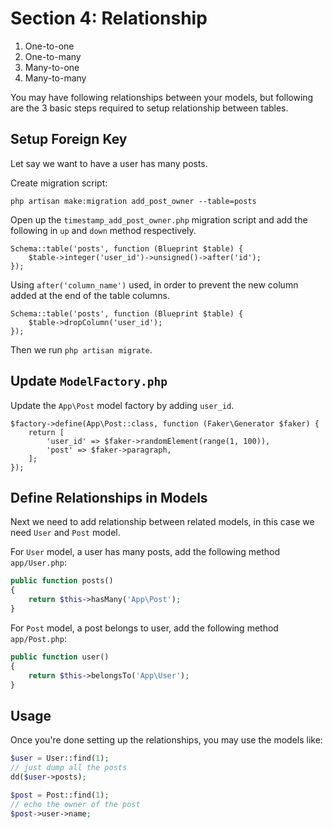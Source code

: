 # Section 4: Relationship

1. One-to-one
2. One-to-many
3. Many-to-one
4. Many-to-many

You may have following relationships between your models, but following are the 3 basic steps required to setup relationship between tables.

## Setup Foreign Key

Let say we want to have a user has many posts.

Create migration script:

```
php artisan make:migration add_post_owner --table=posts
```

Open up the `timestamp_add_post_owner.php` migration script and add the following in `up` and `down` method respectively.

```
Schema::table('posts', function (Blueprint $table) {
    $table->integer('user_id')->unsigned()->after('id');
});
```

Using `after('column_name')` used, in order to prevent the new column added at the end of the table columns.

```
Schema::table('posts', function (Blueprint $table) {
    $table->dropColumn('user_id');
});
```

Then we run `php artisan migrate`.

## Update `ModelFactory.php`

Update the `App\Post` model factory by adding `user_id`.

```
$factory->define(App\Post::class, function (Faker\Generator $faker) {
    return [
        'user_id' => $faker->randomElement(range(1, 100)),
        'post' => $faker->paragraph,
    ];
});
```

## Define Relationships in Models

Next we need to add relationship between related models, in this case we need `User` and `Post` model.

For `User` model, a user has many posts, add the following method `app/User.php`:

```php
public function posts()
{
    return $this->hasMany('App\Post');
}
```

For `Post` model, a post belongs to user, add the following method `app/Post.php`:

```php
public function user()
{
    return $this->belongsTo('App\User');
}
```

## Usage 

Once you're done setting up the relationships, you may use the models like:

```php
$user = User::find(1);
// just dump all the posts
dd($user->posts);
```

```php
$post = Post::find(1);
// echo the owner of the post
$post->user->name;
```